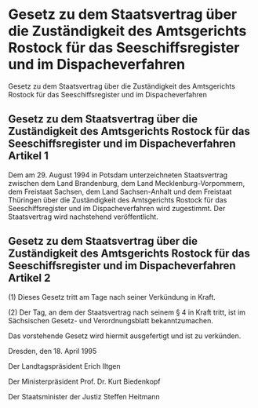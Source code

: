 # Gesetz zu dem Staatsvertrag über die Zuständigkeit des Amtsgerichts Rostock für das Seeschiffsregister und im Dispacheverfahren

Gesetz zu dem Staatsvertrag über die Zuständigkeit des Amtsgerichts Rostock für das Seeschiffsregister und im Dispacheverfahren

## Gesetz zu dem Staatsvertrag über die Zuständigkeit des Amtsgerichts Rostock für das Seeschiffsregister und im Dispacheverfahren Artikel 1

Dem am 29. August 1994 in Potsdam unterzeichneten 
        Staatsvertrag zwischen dem Land Brandenburg, dem Land Mecklenburg-Vorpommern, dem Freistaat Sachsen, dem Land Sachsen-Anhalt und dem Freistaat Thüringen über die Zuständigkeit des Amtsgerichts Rostock für das Seeschiffsregister und im Dispacheverfahren wird zugestimmt. Der Staatsvertrag wird nachstehend veröffentlicht.


## Gesetz zu dem Staatsvertrag über die Zuständigkeit des Amtsgerichts Rostock für das Seeschiffsregister und im Dispacheverfahren Artikel 2

(1) Dieses Gesetz tritt am Tage nach seiner Verkündung in Kraft.

(2) Der Tag, an dem der Staatsvertrag nach seinem § 4 in Kraft tritt, ist im Sächsischen Gesetz- und Verordnungsblatt bekanntzumachen.

Das vorstehende Gesetz wird hiermit ausgefertigt und ist zu verkünden.

Dresden, den 18. April 1995

Der Landtagspräsident 
         Erich Iltgen

Der Ministerpräsident 
         Prof. Dr. Kurt Biedenkopf

Der Staatsminister der Justiz 
         Steffen Heitmann

